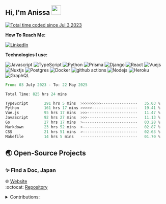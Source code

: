 ## Hi, I'm Anissa <a href="https://giphy.com/stickers/hand-fripon-rookip-kCMry3iScFtypKZXWn"><img src="https://media0.giphy.com/media/kCMry3iScFtypKZXWn/giphy.gif?cid=ecf05e47wscaohd0bpzliigg5ykevie8xov19ubwibuakysa&ep=v1_stickers_search&rid=giphy.gif&ct=s" width=30 /></a>
<a href="https://wakatime.com/@9d14fbb3-677a-4813-8366-3a1170924270"><img src="https://wakatime.com/badge/user/9d14fbb3-677a-4813-8366-3a1170924270.svg" alt="Total time coded since Jul 3 2023" /></a>


**How To Reach Me:**


<a href="https://www.linkedin.com/in/anissa-chadouli/" target="_blank"><img alt="LinkedIn" src="https://img.shields.io/badge/linkedin-%230077B5.svg?&style=for-the-badge&logo=linkedin&logoColor=white" /></a> 

**Technologies I use:**


<img alt="Javascript" src="https://shields.io/badge/JavaScript-F7DF1E?logo=JavaScript&logoColor=000&style=flat-square" /> <img alt="TypeScript" src="https://img.shields.io/badge/-TypeScript-007ACC?style=flat-square&logo=typescript&logoColor=white" /> <img alt="Python" src="https://img.shields.io/badge/-Python-007ACC?style=flat-square&logo=python&logoColor=yellow" /> <img alt="Prisma" src="https://img.shields.io/badge/Prisma-3982CE?style=slat-square&logo=Prisma&logoColor=white" /> <img alt="Django" src="https://img.shields.io/badge/-Django-092E20?style=flat-square&logo=django&logoColor=white" /> <img alt="React" src="https://img.shields.io/badge/-React-45b8d8?style=flat-square&logo=react&logoColor=white" /> <img alt="Vuejs" src="https://img.shields.io/badge/Vue.js-35495E?style=flat-square&logo=vuedotjs&logoColor=4FC08D"/> <img alt="Nuxtjs" src="https://img.shields.io/badge/Nuxt%20JS-00C58E?style=flat-square&logo=nuxt.js&logoColor=white"/> <img alt="Postgres" src="https://img.shields.io/badge/postgres-%23316192.svg?style=flat-square&logo=postgresql&logoColor=white" /> <img alt="Docker" src="https://img.shields.io/badge/-Docker-46a2f1?style=flat-square&logo=docker&logoColor=white" /> <img alt="github actions" src="https://img.shields.io/badge/-Github_Actions-2088FF?style=flat-square&logo=github-actions&logoColor=white" /> <img alt="Nodejs" src="https://img.shields.io/badge/-Nodejs-43853d?style=flat-square&logo=Node.js&logoColor=white" /> <img alt="Heroku" src="https://img.shields.io/badge/-Heroku-430098?style=flat-square&logo=heroku&logoColor=white" /> <img alt="GraphQL" src="https://img.shields.io/badge/-GraphQL-E10098?style=flat-square&logo=graphql&logoColor=white" />



<!--START_SECTION:waka-->

```rust
From: 03 July 2023 - To: 22 May 2025

Total Time: 825 hrs 24 mins

TypeScript       291 hrs 5 mins  >>>>>>>>>----------------   35.03 %
Python           161 hrs 17 mins >>>>>--------------------   19.41 %
Vue.js           95 hrs 17 mins  >>>----------------------   11.47 %
JavaScript       92 hrs 27 mins  >>>----------------------   11.13 %
Go               27 hrs 17 mins  >------------------------   03.28 %
Markdown         23 hrs 52 mins  >------------------------   02.87 %
CSS              21 hrs 51 mins  >------------------------   02.63 %
Makefile         14 hrs 5 mins   -------------------------   01.70 %
```

<!--END_SECTION:waka-->


## :earth_asia: Open-Source Projects
### :sparkles: Find a Doc, Japan


:globe_with_meridians: [Website](https://www.findadoc.jp/)  
:octocat: [Repository](https://github.com/ourjapanlife/findadoc-server)

<details>
  <summary>Contributions:</summary>

 - Implemented end-to-end testing using [Jest](https://jestjs.io/)
- Implemented error handling to address edge cases using [TypeScript](https://www.typescriptlang.org/), [GraphQL](https://graphql.org/) and [Apollo Server](https://www.apollographql.com/docs/apollo-server/getting-started/)
- Helped with schema validation with [GraphQL](https://graphql.org/) and [GraphQL](https://graphql.org/)
</details> 




